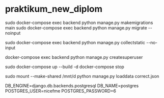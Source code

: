 # praktikum_new_diplom


sudo docker-compose exec backend python manage.py makemigrations main
sudo docker-compose exec backend python manage.py migrate --noinput


sudo docker-compose exec backend python manage.py collectstatic --no-input

docker-compose exec backend python manage.py createsuperuser

sudo docker-compose up --build -d 
docker-compose stop

sudo mount --make-shared /mnt/d
python manage.py loaddata correct.json

DB_ENGINE=django.db.backends.postgresql
DB_NAME=postgres
POSTGRES_USER=nicefme
POSTGRES_PASSWORD=6